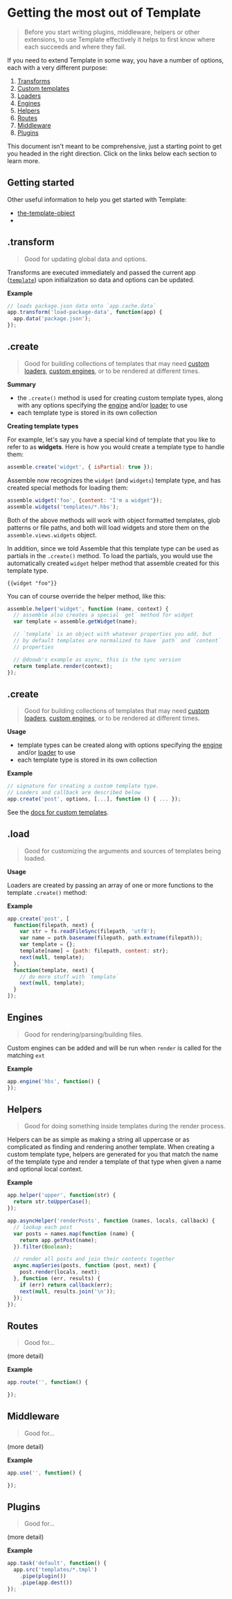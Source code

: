 # Getting the most out of Template

> Before you start writing plugins, middleware, helpers or other extensions, to use Template effectively it helps to first know where each succeeds and where they fail.

If you need to extend Template in some way, you have a number of options, each with a very different purpose:

1. [Transforms](#transforms)
1. [Custom templates](#custom-templates-subtypes)
1. [Loaders](#loaders)
1. [Engines](#engines)
1. [Helpers](#helpers)
1. [Routes](#routes)
1. [Middleware](#middleware)
1. [Plugins](#plugins)

This document isn't meant to be comprehensive, just a starting point to get you headed in the right direction. Click on the links below each section to learn more.

## Getting started

Other useful information to help you get started with Template:

 - [the-template-object](#the-template-object)
 - [](#the-template-object)


## .transform

> Good for updating global data and options.

Transforms are executed immediately and passed the current app ([`template`](https://github.com/jonschlinkert/template)) upon initialization so data and options can be updated.

**Example**

```js
// loads package.json data onto `app.cache.data`
app.transform('load-package-data', function(app) {
  app.data('package.json');
});
```

## .create

> Good for building collections of templates that may need [custom loaders](#loaders), [custom engines](#engines), or to be rendered at different times.

**Summary**

 - the `.create()` method is used for creating custom template types, along with any options specifying the [engine](#engines) and/or [loader](#loaders) to use
 - each template type is stored in its own collection

**Creating template types**

For example, let's say you have a special kind of template that you like to refer to as **widgets**. Here is how you would create a template type to handle them:

```js
assemble.create('widget', { isPartial: true });
```

Assemble now recognizes the `widget` (and `widgets`) template type, and has created special methods for loading them:

```js
assemble.widget('foo', {content: "I'm a widget"});
assemble.widgets('templates/*.hbs');
```

Both of the above methods will work with object formatted templates, glob patterns or file paths, and both will load widgets and store them on the `assemble.views.widgets` object.

In addition, since we told Assemble that this template type can be used as partials in the `.create()` method. To load the partials, you would use the automatically created `widget` helper method that assemble created for this template type.

```
{{widget "foo"}}
```

You can of course override the helper method, like this:

```js
assemble.helper('widget', function (name, context) {
  // assemble also creates a special `get` method for widget
  var template = assemble.getWidget(name);

  // `template` is an object with whatever properties you add, but
  // by default templates are normalized to have `path` and `content`
  // properties

  // @doowb's example as async, this is the sync version
  return template.render(context);
});
```

## .create

> Good for building collections of templates that may need [custom loaders](#loaders), [custom engines](#engines), or to be rendered at different times.

**Usage**

 - template types can be created along with options specifying the [engine](#engines) and/or [loader](#loaders) to use
 - each template type is stored in its own collection

**Example**

```js
// signature for creating a custom template type.
// Loaders and callback are described below
app.create('post', options, [...], function () { ... });
```

See the [docs for custom templates](./api-create.md).


## .load

> Good for customizing the arguments and sources of templates being loaded.

**Usage**

Loaders are created by passing an array of one or more functions to the template `.create()` method:

**Example**

```js
app.create('post', [
  function(filepath, next) {
    var str = fs.readFileSync(filepath, 'utf8');
    var name = path.basename(filepath, path.extname(filepath));
    var template = {};
    template[name] = {path: filepath, content: str};
    next(null, template);
  },
  function(template, next) {
    // do more stuff with `template`
    next(null, template);
  }
]);
```


## Engines

> Good for rendering/parsing/building files.

Custom engines can be added and will be run when `render` is called for the matching `ext`

**Example**

```js
app.engine('hbs', function() {
});
```

## Helpers

> Good for doing something inside templates during the render process.

Helpers can be as simple as making a string all uppercase or as complicated as finding and rendering another template. When creating a custom template type, helpers are generated for you that match the name of the template type and render a template of that type when given a name and optional local context.

**Example**

```js
app.helper('upper', function(str) {
  return str.toUpperCase();
});

app.asyncHelper('renderPosts', function (names, locals, callback) {
  // lookup each post
  var posts = names.map(function (name) {
    return app.getPost(name);
  }).filter(Boolean);

  // render all posts and join their contents together
  async.mapSeries(posts, function (post, next) {
    post.render(locals, next);
  }, function (err, results) {
    if (err) return callback(err);
    next(null, results.join('\n'));
  });
});
```

## Routes

> Good for...

(more detail)

**Example**

```js
app.route('', function() {

});
```

## Middleware

> Good for...

(more detail)

**Example**

```js
app.use('', function() {

});
```

## Plugins

> Good for...

(more detail)

**Example**

```js
app.task('default', function() {
  app.src('templates/*.tmpl')
    .pipe(plugin())
    .pipe(app.dest())
});
```